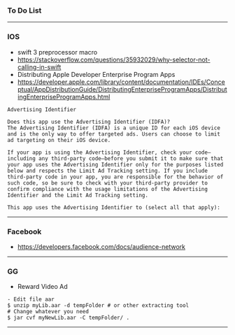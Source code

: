 ### To Do List
 
----------------------------------------------------------------------------
### IOS

* swift 3 preprocessor macro
* https://stackoverflow.com/questions/35932029/why-selector-not-calling-in-swift
* Distributing Apple Developer Enterprise Program Apps
* https://developer.apple.com/library/content/documentation/IDEs/Conceptual/AppDistributionGuide/DistributingEnterpriseProgramApps/DistributingEnterpriseProgramApps.html

```
Advertising Identifier

Does this app use the Advertising Identifier (IDFA)?
The Advertising Identifier (IDFA) is a unique ID for each iOS device and is the only way to offer targeted ads. Users can choose to limit ad targeting on their iOS device.

If your app is using the Advertising Identifier, check your code—including any third-party code—before you submit it to make sure that your app uses the Advertising Identifier only for the purposes listed below and respects the Limit Ad Tracking setting. If you include third-party code in your app, you are responsible for the behavior of such code, so be sure to check with your third-party provider to confirm compliance with the usage limitations of the Advertising Identifier and the Limit Ad Tracking setting.

This app uses the Advertising Identifier to (select all that apply):
```

----------------------------------------------------------------------------

### Facebook
* https://developers.facebook.com/docs/audience-network

----------------------------------------------------------------------------

### GG 
* Reward Video Ad

```
- Edit file aar 
$ unzip myLib.aar -d tempFolder # or other extracting tool
# Change whatever you need
$ jar cvf myNewLib.aar -C tempFolder/ .
```
----------------------------------------------------------------------------









